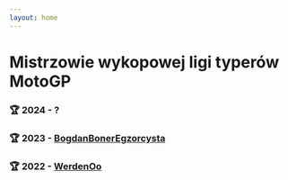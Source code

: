 ```yaml
---
layout: home
---
```


# Mistrzowie wykopowej ligi typerów MotoGP

### 🏆 2024 - ?
### 🏆 2023 - [BogdanBonerEgzorcysta](https://wykop.pl/ludzie/BogdanBonerEgzorcysta)
### 🏆 2022 - [WerdenOo](https://wykop.pl/ludzie/WerdenOo) 
